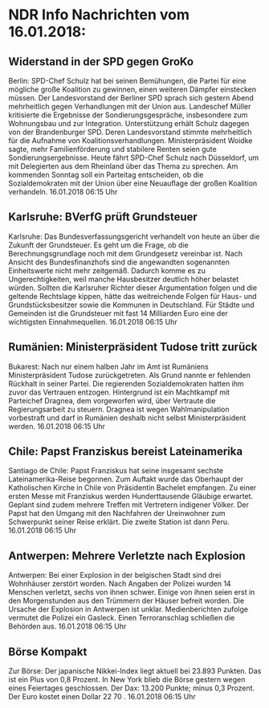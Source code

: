 # NDR Info Nachrichten vom 16.01.2018:


## Widerstand in der SPD gegen GroKo
Berlin: SPD-Chef Schulz hat bei seinen Bemühungen, die Partei für eine mögliche große Koalition zu gewinnen, einen weiteren Dämpfer einstecken müssen. Der Landesvorstand der Berliner SPD sprach sich gestern Abend mehrheitlich gegen Verhandlungen mit der Union aus. Landeschef Müller kritisierte die Ergebnisse der Sondierungsgespräche, insbesondere zum Wohnungsbau und zur Integration. Unterstützung erhält Schulz dagegen von der Brandenburger SPD. Deren Landesvorstand stimmte mehrheitlich für die Aufnahme von Koalitionsverhandlungen. Ministerpräsident Woidke sagte, mehr Familienförderung und stabilere Renten seien gute Sondierungsergebnisse. Heute fährt SPD-Chef Schulz nach Düsseldorf, um mit Delegierten aus dem Rheinland über das Thema zu sprechen. Am kommenden Sonntag soll ein Parteitag entscheiden, ob die Sozialdemokraten mit der Union über eine Neuauflage der großen Koalition verhandeln. 16.01.2018 06:15 Uhr 

## Karlsruhe: BVerfG prüft Grundsteuer
Karlsruhe: Das Bundesverfassungsgericht verhandelt von heute an über die Zukunft der Grundsteuer. Es geht um die Frage, ob die Berechnungsgrundlage noch mit dem Grundgesetz vereinbar ist. Nach Ansicht des Bundesfinanzhofs sind die angewandten sogenannten Einheitswerte nicht mehr zeitgemäß. Dadurch komme es zu Ungerechtigkeiten, weil manche Hausbesitzer deutlich höher belastet würden. Sollten die Karlsruher Richter dieser Argumentation folgen und die geltende Rechtslage kippen, hätte das weitreichende Folgen für Haus- und Grundstücksbesitzer sowie die Kommunen in Deutschland. Für Städte und Gemeinden ist die Grundsteuer mit fast 14 Milliarden Euro eine der wichtigsten Einnahmequellen. 16.01.2018 06:15 Uhr 

## Rumänien: Ministerpräsident Tudose tritt zurück
Bukarest: Nach nur einem halben Jahr im Amt ist Rumäniens Ministerpräsident Tudose zurückgetreten. Als Grund nannte er fehlenden Rückhalt in seiner Partei. Die regierenden Sozialdemokraten hatten ihm zuvor das Vertrauen entzogen. Hintergrund ist ein Machtkampf mit Parteichef Dragnea, dem vorgeworfen wird, über Vertraute die Regierungsarbeit zu steuern. Dragnea ist wegen Wahlmanipulation vorbestraft und darf in Rumänien deshalb nicht selbst Ministerpräsident werden. 16.01.2018 06:15 Uhr 

## Chile: Papst Franziskus bereist Lateinamerika
Santiago de Chile: Papst Franziskus hat seine insgesamt sechste Lateinamerika-Reise begonnen. Zum Auftakt wurde das Oberhaupt der Katholischen Kirche in Chile von Präsidentin Bachelet empfangen. Zu einer ersten Messe mit Franziskus werden Hunderttausende Gläubige erwartet. Geplant sind zudem mehrere Treffen mit Vertretern indigener Völker. Der Papst hat den Umgang mit den Nachfahren der Ureinwohner zum Schwerpunkt seiner Reise erklärt. Die zweite Station ist dann Peru. 16.01.2018 06:15 Uhr 

## Antwerpen: Mehrere Verletzte nach Explosion
Antwerpen: Bei einer Explosion in der belgischen Stadt sind drei Wohnhäuser zerstört worden. Nach Angaben der Polizei wurden 14 Menschen verletzt, sechs von ihnen schwer. Einige von ihnen seien erst in den Morgenstunden aus den Trümmern der Häuser befreit worden. Die Ursache der Explosion in Antwerpen ist unklar. Medienberichten zufolge vermutet die Polizei ein Gasleck. Einen Terroranschlag schließen die Behörden aus. 16.01.2018 06:15 Uhr 

## Börse Kompakt
Zur Börse: Der japanische Nikkei-Index liegt aktuell bei  23.893  Punkten. Das ist ein Plus von  0,8  Prozent. In New York blieb die Börse gestern wegen eines Feiertages geschlossen. Der Dax:			13.200  Punkte; minus  0,3  Prozent. Der Euro kostet einen Dollar  22 70 . 16.01.2018 06:15 Uhr 
